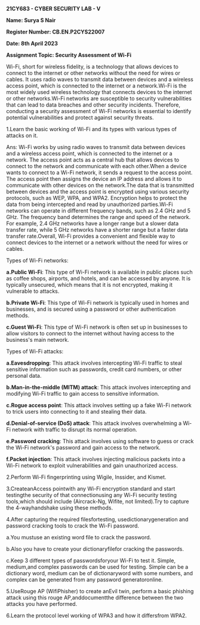 **21CY683 - CYBER SECURITY LAB - V**

**Name: Surya S Nair**

**Register Number: CB.EN.P2CYS22007**

**Date: 8th April 2023**
 
**Assignment Topic: Security Assessment of Wi-Fi**


Wi-Fi, short for wireless fidelity, is a technology that allows devices to connect to the internet or other networks without the need for wires or cables. It uses radio waves to transmit data between devices and a wireless access point, which is connected to the internet or a network.Wi-Fi is the most widely used wireless technology that connects devices to the internet or other networks.Wi-Fi networks are susceptible to security vulnerabilities that can lead to data breaches and other security incidents. Therefore, conducting a security assessment of Wi-Fi networks is essential to identify potential vulnerabilities and protect against security threats.

1.Learn the basic working of Wi-Fi and its types with various types of attacks on it. 

Ans: Wi-Fi works by using radio waves to transmit data between devices and a wireless access point, which is connected to the internet or a network. The access point acts as a central hub that allows devices to connect to the network and communicate with each other.When a device wants to connect to a Wi-Fi network, it sends a request to the access point. The access point then assigns the device an IP address and allows it to communicate with other devices on the network.The data that is transmitted between devices and the access point is encrypted using various security protocols, such as WEP, WPA, and WPA2. Encryption helps to protect the data from being intercepted and read by unauthorized parties.Wi-Fi networks can operate in different frequency bands, such as 2.4 GHz and 5 GHz. The frequency band determines the range and speed of the network. For example, 2.4 GHz networks have a longer range but a slower data transfer rate, while 5 GHz networks have a shorter range but a faster data transfer rate.Overall, Wi-Fi provides a convenient and flexible way to connect devices to the internet or a network without the need for wires or cables.

Types of Wi-Fi networks:

**a.Public Wi-Fi**: This type of Wi-Fi network is available in public places such as coffee shops, airports, and hotels, and can be accessed by anyone. It is typically unsecured, which means that it is not encrypted, making it vulnerable to attacks.

**b.Private Wi-Fi**: This type of Wi-Fi network is typically used in homes and businesses, and is secured using a password or other authentication methods.

**c.Guest Wi-Fi**: This type of Wi-Fi network is often set up in businesses to allow visitors to connect to the internet without having access to the business's main network.

Types of Wi-Fi attacks:

**a.Eavesdropping**: This attack involves intercepting Wi-Fi traffic to steal sensitive information such as passwords, credit card numbers, or other personal data.

**b.Man-in-the-middle (MITM) attack**: This attack involves intercepting and modifying Wi-Fi traffic to gain access to sensitive information.

**c.Rogue access point**: This attack involves setting up a fake Wi-Fi network to trick users into connecting to it and stealing their data.

**d.Denial-of-service (DoS) attack**: This attack involves overwhelming a Wi-Fi network with traffic to disrupt its normal operation.

**e.Password cracking**: This attack involves using software to guess or crack the Wi-Fi network's password and gain access to the network.

**f.Packet injection**: This attack involves injecting malicious packets into a Wi-Fi network to exploit vulnerabilities and gain unauthorized access.


2.Perform Wi-Fi fingerprinting using Wigile, Inssider, and Kismet.

3.CreateanAccess pointwith any Wi-Fi encryption standard and start testingthe security of that connectionusing any Wi-Fi security testing tools,which should include (Aircrack-Ng, Wifite, not limited).Try to capture the 4-wayhandshake using these methods.

4.After capturing the required filesfortesting, usedictionarygeneration and password cracking tools to crack the Wi-Fi password.

a.You mustuse an existing word file to crack the password.

b.Also you have to create your dictionaryfilefor cracking the passwords.

c.Keep 3 different types of passwordsforyour Wi-Fi to test it. Simple, medium,and complex passwords can be used for testing. Simple can be a dictionary word, medium can be of dictionaryword with some numbers, and complex can be generated from any password generatoronline.

5.UseRouge AP (WifiPhisher) to create anEvil twin, perform a basic phishing attack using this rouge AP,anddocumentthe difference between the two attacks you have performed.

6.Learn the protocol level working of WPA3 and how it differsfrom WPA2.


